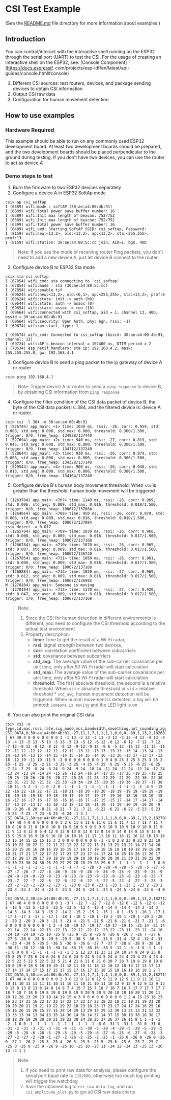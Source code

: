 # CSI Test Example

(See the [README.md](../../README.md) file directory for more information about examples.)

## Introduction

You can control/interact with the interactive shell running on the ESP32 through the serial port (UART) to test the CSI. For the usage of creating an interactive shell on the ESP32, see: [Console Component](https://docs.espressif. com/projects/esp-idf/en/latest/api-guides/console.html#console)

1. Different CSI sources: test routers, devices, and package sending devices to obtain CSI information
2. Output CSI raw data
3. Configuration for human movement detection

## How to use examples
### Hardware Required
This example should be able to run on any commonly used ESP32 development board. At least two development boards should be prepared, and the two development boards should be placed perpendicular to the ground during testing. 
If you don’t have two devices, you can use the router to act as device A
### Demo steps to test
1. Burn the firmware to two ESP32 devices separately
2. Configure a device A in ESP32 SoftAp mode
```shell
csi> ap csi_softap
I (6389) wifi:mode : softAP (30:ae:a4:00:4b:91)
I (6389) wifi:Total power save buffer number: 16
I (6389) wifi:Init max length of beacon: 752/752
I (6389) wifi:Init max length of beacon: 752/752
I (6399) wifi:Total power save buffer number: 16
I (6409) wifi_cmd: Starting SoftAP SSID: csi_softap, Password: 
I (8159) wifi:new:<13,2>, old:<13,2>, ap:<13,2>, sta:<255,255>, prof:13
I (8159) wifi:station: 30:ae:a4:80:5c:cc join, AID=1, bgn, 40D
```
> Note: If you use the mode of receiving router Ping packets, you don't need to add a new device A, just let device B connect to the router

2. Configure device B to ESP32 Sta mode
```shell
csi> sta csi_softap
I (67854) wifi_cmd: sta connecting to 'csi_softap'
I (67854) wifi:mode : sta (30:ae:a4:80:5c:cc)
I (67854) wifi:enable tsf
I (69624) wifi:new:<13,2>, old:<6,1>, ap:<255,255>, sta:<13,2>, prof:6
I (69624) wifi:state: init -> auth (b0)
I (69644) wifi:state: auth -> assoc (0)
I (69654) wifi:state: assoc -> run (10)
I (69664) wifi:connected with csi_softap, aid = 1, channel 13, 40D, bssid = 30:ae:a4:00:4b:91
I (69664) wifi:security: Open Auth, phy: bgn, rssi: -17
I (69674) wifi:pm start, type: 1

I (69674) wifi_cmd: Connected to csi_softap (bssid: 30:ae:a4:00:4b:91, channel: 13)
I (69724) wifi:AP's beacon interval = 102400 us, DTIM period = 2
I (70634) esp_netif_handlers: sta ip: 192.168.4.2, mask: 255.255.255.0, gw: 192.168.4.1
```

3. Configure device B to send a ping packet to the ip gateway of device A or router
```shell
csi> ping 192.168.4.1
```
> Note: Trigger device A or router to send a `ping response` to device B, by obtaining CSI information from `ping response`

4. Configure the filter condition of the CSI data packet of device B, the byte of the CSI data packet is: 384, and the filtered device is: device A or router

```shell
csi> csi -l 384 -m 30:ae:a4:00:4b:91
I (526744) app_main: <1> time: 1030 ms, rssi: -26, corr: 0.959, std: 0.008, std_avg: 0.000, std_max: 0.000, threshold: 0.300/1.500, trigger: 0/0, free_heap: 134928/137440
I (527694) app_main: <2> time: 940 ms, rssi: -27, corr: 0.819, std: 0.045, std_avg: 0.000, std_max: 0.000, threshold: 0.300/1.500, trigger: 0/0, free_heap: 134712/137240
I (528644) app_main: <3> time: 930 ms, rssi: -26, corr: 0.974, std: 0.008, std_avg: 0.000, std_max: 0.000, threshold: 0.300/1.500, trigger: 0/0, free_heap: 134328/137148
I (529544) app_main: <4> time: 900 ms, rssi: -26, corr: 0.940, std: 0.013, std_avg: 0.000, std_max: 0.000, threshold: 0.300/1.500, trigger: 0/0, free_heap: 134164/137240
```

5. Configure device B's human body movement threshold. When `std` is greater than the threshold, human body movement will be triggered
```shell
I (1263704) app_main: <707> time: 1140 ms, rssi: -26, corr: 0.969, std: 0.006, std_avg: 0.009, std_max: 0.016, threshold: 0.018/1.500, trigger: 0/0, free_heap: 100672/137084
I (1264664) app_main: <708> time: 950 ms, rssi: -26, corr: 0.979, std: 0.006, std_avg: 0.009, std_max: 0.016, threshold: 0.018/1.500, trigger: 0/0, free_heap: 100672/137084
csi> detect -a 0.017
I (1265704) app_main: <709> time: 1030 ms, rssi: -26, corr: 0.968, std: 0.008, std_avg: 0.009, std_max: 0.016, threshold: 0.017/1.500, trigger: 0/0, free_heap: 100672/137168
I (1266784) app_main: <710> time: 1070 ms, rssi: -26, corr: 0.965, std: 0.007, std_avg: 0.009, std_max: 0.016, threshold: 0.017/1.500, trigger: 0/0, free_heap: 100672/136740
I (1267854) app_main: <711> time: 1050 ms, rssi: -26, corr: 0.961, std: 0.008, std_avg: 0.009, std_max: 0.016, threshold: 0.017/1.500, trigger: 0/0, free_heap: 100672/137168
I (1268884) app_main: <712> time: 1020 ms, rssi: -27, corr: 0.969, std: 0.012, std_avg: 0.009, std_max: 0.016, threshold: 0.017/1.500, trigger: 0/0, free_heap: 100672/136992
W (1270104) app_main: Someone is moving
I (1270104) app_main: <713> time: 1170 ms, rssi: -27, corr: 0.920, std: 0.047, std_avg: 0.009, std_max: 0.018, threshold: 0.017/1.500, trigger: 1/0, free_heap: 100672/137168
```

> Note:
> 1. Since the CSI for human detection in different environments is different, you need to configure the CSI threshold according to the actual test environment
> 2. Property description:
>    - **time:** Time to get the result of a Wi-Fi radar,
>    - **rssi:** signal strength between two devices,
>    - **corr:** correlation coefficient between subcarriers
>    - **std:** covariance between subcarriers
>    - **std_avg:** The average value of the sub-carrier covariance per unit time, only after 50 Wi-Fi radar will start calculation
>    - **std_max:** The average value of the sub-carrier covariance per unit time, only after 50 Wi-Fi radar will start calculation
>    - **threshold:** The first absolute threshold, the second is a relative threshold.
>    When `std` > absolute threshold or `std`  > relative threshold * `std_avg`, human movement detection will be triggered. When human movement is detected, a log will be printed: `Someone is moving` and the LED light is on

6. You can also print the original CSI data
```
csi> csi -o
type,id,mac,rssi,rate,sig_mode,mcs,bandwidth,smoothing,not_sounding,aggregation,stbc,fec_coding,sgi,noise_floor,ampdu_cnt,channel,secondary_channel,local_timestamp,ant,sig_len,rx_state,len,first_word,data
CSI_DATA,0,30:ae:a4:00:4b:91,-27,11,1,7,1,1,1,1,0,0,0,-89,1,13,2,1826877250,0,67,0,384,1,[ 67 48 4 0 0 0 0 0 0 0 3 -1 13 -2 13 -3 13 -3 13 -3 13 -4 13 -4 13 -4 13 -4 13 -5 13 -5 13 -5 13 -5 13 -5 12 -6 12 -6 12 -6 12 -7 12 -7 12 -7 12 -8 12 -8 12 -8 12 -8 12 -9 12 -9 12 -9 6 -5 12 -11 12 -11 12 -11 12 -11 12 -12 12 -12 12 -12 12 -13 12 -13 13 -13 13 -13 14 -13 14 -13 14 -13 14 -13 15 -14 15 -14 15 -14 16 -14 16 -13 16 -13 17 -13 17 -12 18 -12 19 -11 19 -11 5 -3 0 0 0 0 0 0 0 0 1 0 4 0 25 3 25 3 25 3 25 2 25 -1 25 -2 25 -2 25 -3 25 -3 25 -4 25 -4 25 -5 25 -5 25 -6 25 -6 25 -7 24 -7 25 -8 24 -8 24 -9 24 -9 24 -10 24 -11 24 -11 24 -11 24 -12 24 -13 24 -13 24 -14 24 -15 26 -12 24 -16 24 -17 25 -17 25 -18 25 -18 25 -19 25 -20 26 -20 26 -20 27 -20 28 -21 28 -21 29 -21 29 -22 30 -22 30 -22 31 -21 32 -21 32 -21 33 -20 34 -20 35 -20 35 -19 36 -18 37 -17 38 -16 11 -5 2 -1 -1 0 -2 0 -1 -1 -1 -1 -1 -1 -1 -1 -1 -1 -1 -1 -4 5 -15 22 -16 22 -16 22 -17 21 -18 21 -18 20 -18 20 -18 19 -19 19 -19 19 -19 18 -19 18 -19 18 -19 18 -19 17 -19 17 -19 17 -19 16 -18 16 -18 16 -18 16 -17 16 -17 16 -17 16 -16 16 -16 17 -17 15 -15 17 -14 17 -14 17 -14 17 -13 17 -13 17 -12 18 -12 18 -12 18 -11 19 -11 19 -10 19 -10 20 -9 20 -9 20 -8 20 -8 21 -8 21 -7 21 -7 21 -6 22 -6 22 -6 22 -5 23 -5 23 -5 23 -7 23 -7 23 -6 24 -6 24 -1 3 ]
CSI_DATA,1,30:ae:a4:00:4b:91,-27,11,1,7,1,1,1,1,0,0,0,-89,1,13,2,1827007808,0,67,0,384,1,[ 67 48 4 0 0 0 0 0 0 0 1 2 6 11 6 11 6 11 6 11 6 11 7 11 7 11 7 11 7 10 8 10 8 11 8 10 8 10 8 10 9 10 9 9 9 9 9 9 10 9 10 9 10 9 10 9 11 9 11 9 11 8 12 8 6 4 12 8 13 8 13 8 13 8 13 8 14 8 14 8 14 8 15 8 15 8 15 9 15 9 16 9 16 9 16 10 16 10 16 11 17 11 16 11 16 12 16 12 16 13 16 13 15 14 15 15 15 15 3 3 0 0 0 0 0 0 0 0 -1 -1 0 2 8 23 9 23 9 23 10 23 10 22 10 22 11 22 11 22 12 22 12 22 13 21 13 21 13 21 14 21 14 20 15 20 15 20 16 20 16 19 16 19 17 19 17 19 18 18 18 18 19 18 19 18 20 18 21 17 21 17 22 17 22 17 23 17 23 17 24 17 24 16 25 16 26 17 26 17 27 17 28 17 28 17 29 18 29 19 29 19 30 19 30 20 30 21 30 21 30 22 30 23 30 23 30 24 30 26 29 27 29 28 28 29 28 29 6 7 -1 -1 -1 -1 -1 -1 0 0 -1 -1 -1 -1 -1 -1 -1 -1 -1 -1 -7 -1 -28 -3 -28 -4 -28 -5 -28 -5 -27 -6 -27 -7 -26 -7 -27 -8 -26 -9 -26 -9 -26 -9 -26 -9 -25 -9 -25 -9 -25 -9 -24 -9 -24 -9 -23 -9 -23 -9 -23 -9 -23 -9 -23 -9 -23 -8 -23 -8 -23 -7 -23 -7 -22 -7 -22 -6 -22 -6 -22 -6 -22 -5 -22 -5 -22 -4 -22 -3 -23 -3 -23 -2 -23 -2 -23 -2 -23 -1 -23 0 -23 0 -23 1 -23 1 -23 1 -23 2 -23 2 -23 3 -23 4 -24 4 -24 4 -24 5 -24 5 -24 5 -24 5 -24 5 -24 6 -24 6 -4 0 ]
CSI_DATA,2,30:ae:a4:00:4b:91,-27,11,1,7,1,1,1,1,0,0,0,-89,1,13,2,1827121360,0,67,0,384,1,[ 67 48 4 0 0 0 0 0 0 0 1 -3 7 -12 7 -12 7 -12 6 -12 6 -12 6 -12 6 -12 5 -13 5 -13 5 -13 5 -13 5 -13 5 -13 4 -13 4 -14 4 -14 4 -14 3 -14 3 -14 3 -14 3 -14 3 -15 2 -14 2 -15 2 -15 2 -15 1 -8 1 -16 1 -16 1 -17 1 -17 1 -17 1 -17 1 -17 1 -18 1 -18 1 -18 1 -19 1 -19 1 -19 1 -20 2 -20 2 -20 2 -20 3 -20 3 -21 3 -21 4 -21 5 -21 5 -21 6 -21 6 -21 7 -21 1 -6 0 0 0 0 0 0 0 0 0 -1 3 -4 18 -19 17 -19 17 -19 17 -19 15 -21 14 -21 14 -21 14 -22 14 -22 13 -22 13 -22 12 -22 12 -23 12 -23 11 -23 11 -24 10 -24 10 -24 10 -25 10 -25 9 -25 9 -25 8 -25 8 -26 8 -26 7 -26 7 -27 6 -27 6 -28 6 -28 8 -29 5 -29 5 -30 5 -30 5 -31 5 -31 4 -32 4 -32 4 -33 4 -33 4 -34 5 -35 5 -36 5 -36 6 -36 6 -37 7 -37 7 -38 8 -38 9 -38 10 -38 11 -38 12 -38 13 -38 14 -38 15 -38 16 -38 5 -12 1 -3 -1 0 -1 1 -1 -1 0 0 0 0 -1 -1 -1 -1 -1 -1 3 5 12 23 11 23 11 24 10 24 9 24 9 25 8 25 8 25 7 25 6 24 6 24 6 24 6 24 5 24 5 24 5 24 4 24 4 23 4 23 4 23 4 22 5 22 5 22 5 22 5 22 5 21 4 21 6 21 6 21 6 20 7 20 7 19 8 19 8 19 8 19 8 19 9 18 9 18 10 19 11 18 11 18 11 18 12 18 12 18 13 17 13 17 13 17 14 17 14 17 15 17 15 17 15 17 16 17 15 18 15 18 16 18 16 18 1 2 ]
CSI_DATA,3,30:ae:a4:00:4b:91,-27,11,1,7,1,1,1,1,0,0,0,-89,1,13,2,1827137218,0,67,0,384,1,[ 67 48 4 0 0 0 0 0 0 0 2 3 8 12 8 12 8 12 9 12 9 12 9 11 9 11 10 11 10 11 10 11 11 11 11 10 11 10 11 10 11 10 11 10 12 9 12 9 12 9 12 9 13 9 13 8 13 8 13 8 14 8 14 8 7 4 15 7 15 7 16 7 16 7 16 7 17 7 17 7 17 7 18 7 18 7 18 8 19 8 19 8 19 8 19 9 20 9 20 9 20 10 20 10 20 11 20 11 20 12 20 13 20 13 19 14 19 15 4 3 0 0 0 0 0 0 0 0 0 1 2 4 15 23 16 23 16 23 17 23 16 22 17 22 17 22 17 22 17 22 18 22 18 21 19 21 19 21 20 20 20 20 21 19 21 19 22 19 22 18 23 18 23 17 23 17 24 17 24 16 25 16 25 16 26 15 26 15 27 15 28 14 29 13 29 13 29 13 30 13 31 13 31 13 32 13 33 13 34 13 34 13 35 14 36 14 36 14 37 14 37 15 38 16 38 16 38 17 38 18 39 19 39 20 39 21 39 22 38 24 38 25 37 26 37 26 11 8 1 1 -1 -1 -2 -1 0 0 -1 -1 -1 -1 -1 -1 -1 -1 -1 -1 -8 0 -31 1 -31 1 -31 0 -31 0 -31 -2 -31 -3 -31 -3 -31 -4 -31 -5 -30 -5 -29 -4 -29 -5 -29 -5 -29 -5 -29 -5 -28 -6 -28 -5 -29 -5 -29 -5 -29 -6 -27 -6 -25 -6 -27 -6 -28 -3 -27 -2 -27 -2 -28 -1 -27 -2 -26 -2 -25 -2 -25 -1 -25 0 -26 0 -26 0 -26 0 -27 1 -26 2 -25 3 -25 4 -26 5 -25 5 -25 5 -25 6 -25 6 -25 7 -25 7 -25 8 -26 8 -25 9 -26 9 -25 10 -25 10 -25 11 -24 12 -24 13 -25 13 -26 13 -4 1 ]
```
> Note:
> 1. If you need to print raw data for analysis, please configure the serial port baud rate to `1152000`, otherwise too much log printing will trigger the watchdog
> 2. Save the obtained log to `csi_raw_data.log`, and run `csi_amplitude_plot.py` to get all CSI raw data charts
